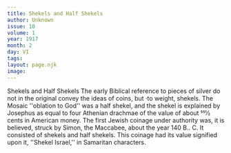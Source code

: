 ```yaml
---
title: Shekels and Half Shekels
author: Unknown
issue: 10
volume: 1
year: 1917
month: 2
day: VI
tags:
layout: page.njk
image:
---
```

Shekels and Half Shekels   The early Biblical reference to pieces of silver do not in the original convey the ideas of coins, but ·to weight, shekels. The Mosaic   ''oblation to God'' was a half shekel, and the shekel is explained by Josephus as equal to four Athenian drachmae of the value of about 551⁄2 cents in American money. The first Jewish coinage under authority was, it is believed, struck by Simon, the Maccabee,   about the year 140 B.. C. It consisted of shekels and half shekels. This coinage had its value signified upon it, ''Shekel Israel,'' in Samaritan characters.   

